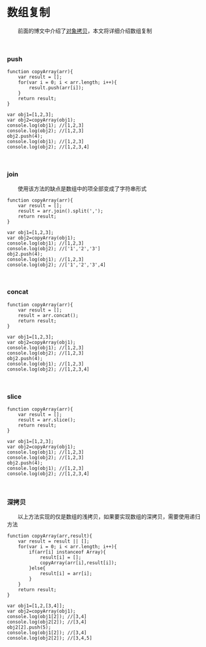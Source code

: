 # 数组复制

&emsp;&emsp;前面的博文中介绍了<a href="http://www.cnblogs.com/xiaohuochai/p/6354166.html" target="_blank">对象拷贝</a>，本文将详细介绍数组复制




<p>&nbsp;</p>


### push

    function copyArray(arr){
        var result = [];
        for(var i = 0; i < arr.length; i++){
            result.push(arr[i]);
        }
        return result;
    }

    var obj1=[1,2,3];
    var obj2=copyArray(obj1);
    console.log(obj1); //[1,2,3]
    console.log(obj2); //[1,2,3]
    obj2.push(4);
    console.log(obj1); //[1,2,3]
    console.log(obj2); //[1,2,3,4]

<p>&nbsp;</p>

### join

&emsp;&emsp;使用该方法的缺点是数组中的项全部变成了字符串形式


    function copyArray(arr){
        var result = [];
        result = arr.join().split(',');
        return result;
    }

    var obj1=[1,2,3];
    var obj2=copyArray(obj1);
    console.log(obj1); //[1,2,3]
    console.log(obj2); //['1','2','3']
    obj2.push(4);
    console.log(obj1); //[1,2,3]
    console.log(obj2); //['1','2','3',4]

<p>&nbsp;</p>

### concat

    function copyArray(arr){
        var result = [];
        result = arr.concat();
        return result;
    }

    var obj1=[1,2,3];
    var obj2=copyArray(obj1);
    console.log(obj1); //[1,2,3]
    console.log(obj2); //[1,2,3]
    obj2.push(4);
    console.log(obj1); //[1,2,3]
    console.log(obj2); //[1,2,3,4]

<p>&nbsp;</p>

### slice

    function copyArray(arr){
        var result = [];
        result = arr.slice();
        return result;
    }

    var obj1=[1,2,3];
    var obj2=copyArray(obj1);
    console.log(obj1); //[1,2,3]
    console.log(obj2); //[1,2,3]
    obj2.push(4);
    console.log(obj1); //[1,2,3]
    console.log(obj2); //[1,2,3,4]

<p>&nbsp;</p>

### 深拷贝

&emsp;&emsp;以上方法实现的仅是数组的浅拷贝，如果要实现数组的深拷贝，需要使用递归方法


    function copyArray(arr,result){
        var result = result || [];
        for(var i = 0; i < arr.length; i++){
            if(arr[i] instanceof Array){
                result[i] = [];
                copyArray(arr[i],result[i]);
            }else{
                result[i] = arr[i];
            }           
        }
        return result;
    }

    var obj1=[1,2,[3,4]];
    var obj2=copyArray(obj1);
    console.log(obj1[2]); //[3,4]
    console.log(obj2[2]); //[3,4]
    obj2[2].push(5);
    console.log(obj1[2]); //[3,4]
    console.log(obj2[2]); //[3,4,5]

